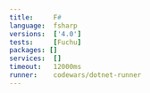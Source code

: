 ```yaml
---
title:     F#
language:  fsharp
versions:  ['4.0']
tests:     [Fuchu]
packages: []
services:  []
timeout:   12000ms
runner:    codewars/dotnet-runner
---
```

